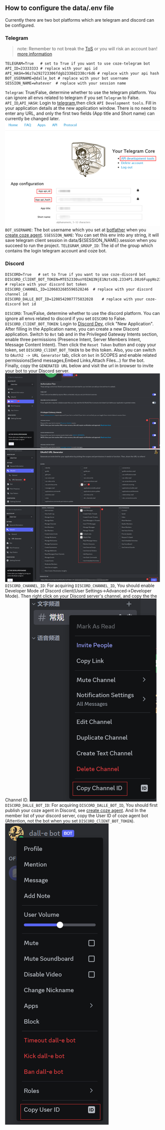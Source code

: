 ## How to configure the data/.env file

Currently there are two bot platforms which are telegram and discord can be configured.
### Telegram
> note: Remember to not break the [ToS](https://telegram.org/tos) or you will risk an account ban! [more information](https://docs.telethon.dev/en/stable/quick-references/faq.html#my-account-was-deleted-limited-when-using-the-library)
```
TELEGRAM=True   # set to True if you want to use coze-telegram bot
API_ID=23333333 # replace with your api id
API_HASH=96z7a292723306fdgb2338d2338cr6d6 # replace with your api hash
BOT_USERNAME=@dalle_bot # replace with your bot username
SESSION_NAME=whatever  # replace with your session name
```
`Telegram`: True/False, determine whether to use the telegram platform. You can ignore all envs related to telegram if you set `Telegram` to False.  
`API_ID`,`API_HASH`: Login to [telegram](https://my.telegram.org/apps),then click `API Development tools`. Fill in your application details at the new application window. There is no need to enter any URL, and only the first two fields (App title and Short name) can currently be changed later.
![](../.github/images/tutorials/telegram_fig1.png)
![](../.github/images/tutorials/telegram_fig2.png)
`BOT_USERNAME`: The bot username which you set at [botfather](https://t.me/BotFather) when you [create coze agent](./how_to_create_coze_agent.md).
`SSESSION_NAME`: You can set this env into any string, it will save telegram client session in data/${SESSION_NAME}.session when you succeed to run the project.
`TELEGRAM_GROUP_ID`: The id of the group which contains the login telegram account and coze bot.

### Discord
```
DISCORD=True   # set to True if you want to use coze-discord bot
DISCORD_ClIENT_BOT_TOKEN=MTE52330uoY0ZAQ3NjE1NztxOQ.2334P1.D8z6FuppNs23380xbs2ak_ih2GFNPt_yt1QgL6 # replace with your discord bot token
DISCORD_CHANNEL_ID=1206832685596528246  # replace with your discord channel id
DISCORD_DALLE_BOT_ID=1208542007775832028    # replace with your coze-discord bot id
```
`DISCORD`: True/False, determine whether to use the discord platform. You can ignore all envs related to discord if you set `DISCORD` to False.
`DISCORD_ClIENT_BOT_TOKEN`: Login to [Discord Dev](https://discord.com/developers/applications), click "New Application". After filling in the Application name, you can create a new Discord application. Switch to `Bot` tab and in the Privileged Gateway Intents section, enable three permissions (Presence Intent, Server Members Intent, Message Content Intent). Then click the `Reset Token` button and copy your token, set `DISCORD_ClIENT_BOT_TOKEN` to be this token. Also, you can switch to `OAuth2 -> URL Generator` tab, click on `bot` in SCOPES and enable related permissions(Send messages,Embed Links,Attach Files...) for the bot. Finally, copy the `GENERATED URL` below and visit the url in browser to invite your bot to your Discord server.
![](../.github/images/tutorials/discord_fig1.png)
![](../.github/images/tutorials/discord_fig2.png)
![](../.github/images/tutorials/discord_fig3.png)
`DISCORD_CHANNEL_ID`: For acquiring `DISCORD_CHANNEL_ID`, You should enable Developer Mode of Discord client(User Settings->Advanced->Developer Mode). Then right click on your Discord server's channel, and copy the the Channel ID.
![](../.github/images/tutorials/discord_fig4.png)  
`DISCORD_DALLE_BOT_ID`: For acquiring `DISCORD_DALLE_BOT_ID`, You should first publish your coze agent in Discord, see [create coze agent](./how_to_create_coze_agent.md). And In the member list of your discord server, copy the User ID of coze agent bot (Attention, not the bot when you set `DISCORD_ClIENT_BOT_TOKEN`).  
![](../.github/images/tutorials/discord_fig5.png)




